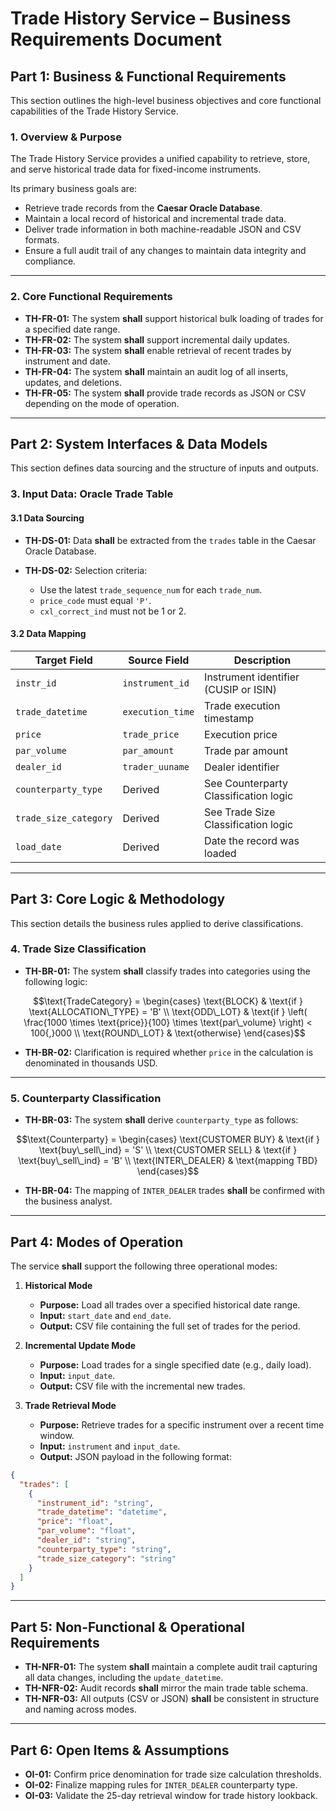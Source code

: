 # Trade History Service – Business Requirements Document

## Part 1: Business & Functional Requirements

This section outlines the high-level business objectives and core functional capabilities of the Trade History Service.

### 1. Overview & Purpose

The Trade History Service provides a unified capability to retrieve, store, and serve historical trade data for fixed-income instruments.

Its primary business goals are:

* Retrieve trade records from the **Caesar Oracle Database**.
* Maintain a local record of historical and incremental trade data.
* Deliver trade information in both machine-readable JSON and CSV formats.
* Ensure a full audit trail of any changes to maintain data integrity and compliance.

---

### 2. Core Functional Requirements

* **TH-FR-01:** The system **shall** support historical bulk loading of trades for a specified date range.
* **TH-FR-02:** The system **shall** support incremental daily updates.
* **TH-FR-03:** The system **shall** enable retrieval of recent trades by instrument and date.
* **TH-FR-04:** The system **shall** maintain an audit log of all inserts, updates, and deletions.
* **TH-FR-05:** The system **shall** provide trade records as JSON or CSV depending on the mode of operation.

---

## Part 2: System Interfaces & Data Models

This section defines data sourcing and the structure of inputs and outputs.

### 3. Input Data: Oracle Trade Table

#### 3.1 Data Sourcing

* **TH-DS-01:** Data **shall** be extracted from the `trades` table in the Caesar Oracle Database.
* **TH-DS-02:** Selection criteria:

  * Use the latest `trade_sequence_num` for each `trade_num`.
  * `price_code` must equal `'P'`.
  * `cxl_correct_ind` must not be 1 or 2.

#### 3.2 Data Mapping

| Target Field          | Source Field     | Description                           |
| --------------------- | ---------------- | ------------------------------------- |
| `instr_id`            | `instrument_id`  | Instrument identifier (CUSIP or ISIN) |
| `trade_datetime`      | `execution_time` | Trade execution timestamp             |
| `price`               | `trade_price`    | Execution price                       |
| `par_volume`          | `par_amount`     | Trade par amount                      |
| `dealer_id`           | `trader_uuname`  | Dealer identifier                     |
| `counterparty_type`   | Derived          | See Counterparty Classification logic |
| `trade_size_category` | Derived          | See Trade Size Classification logic   |
| `load_date`           | Derived          | Date the record was loaded            |

---

## Part 3: Core Logic & Methodology

This section details the business rules applied to derive classifications.

### 4. Trade Size Classification

* **TH-BR-01:** The system **shall** classify trades into categories using the following logic:

```math
\text{TradeCategory} = 
\begin{cases}
\text{BLOCK} & \text{if } \text{ALLOCATION\_TYPE} = 'B' \\
\text{ODD\_LOT} & \text{if } \left( \frac{1000 \times \text{price}}{100} \times \text{par\_volume} \right) < 100{,}000 \\
\text{ROUND\_LOT} & \text{otherwise}
\end{cases}
```

* **TH-BR-02:** Clarification is required whether `price` in the calculation is denominated in thousands USD.

---

### 5. Counterparty Classification

* **TH-BR-03:** The system **shall** derive `counterparty_type` as follows:

```math
\text{Counterparty} = 
\begin{cases}
\text{CUSTOMER BUY} & \text{if } \text{buy\_sell\_ind} = 'S' \\
\text{CUSTOMER SELL} & \text{if } \text{buy\_sell\_ind} = 'B' \\
\text{INTER\_DEALER} & \text{mapping TBD}
\end{cases}
```

* **TH-BR-04:** The mapping of `INTER_DEALER` trades **shall** be confirmed with the business analyst.

---

## Part 4: Modes of Operation

The service **shall** support the following three operational modes:

1. **Historical Mode**

   * **Purpose:** Load all trades over a specified historical date range.
   * **Input:** `start_date` and `end_date`.
   * **Output:** CSV file containing the full set of trades for the period.

2. **Incremental Update Mode**

   * **Purpose:** Load trades for a single specified date (e.g., daily load).
   * **Input:** `input_date`.
   * **Output:** CSV file with the incremental new trades.

3. **Trade Retrieval Mode**

   * **Purpose:** Retrieve trades for a specific instrument over a recent time window.
   * **Input:** `instrument` and `input_date`.
   * **Output:** JSON payload in the following format:

```json
{
  "trades": [
    {
      "instrument_id": "string",
      "trade_datetime": "datetime",
      "price": "float",
      "par_volume": "float",
      "dealer_id": "string",
      "counterparty_type": "string",
      "trade_size_category": "string"
    }
  ]
}
```

---

## Part 5: Non-Functional & Operational Requirements

* **TH-NFR-01:** The system **shall** maintain a complete audit trail capturing all data changes, including the `update_datetime`.
* **TH-NFR-02:** Audit records **shall** mirror the main trade table schema.
* **TH-NFR-03:** All outputs (CSV or JSON) **shall** be consistent in structure and naming across modes.

---

## Part 6: Open Items & Assumptions

* **OI-01:** Confirm price denomination for trade size calculation thresholds.
* **OI-02:** Finalize mapping rules for `INTER_DEALER` counterparty type.
* **OI-03:** Validate the 25-day retrieval window for trade history lookback.
